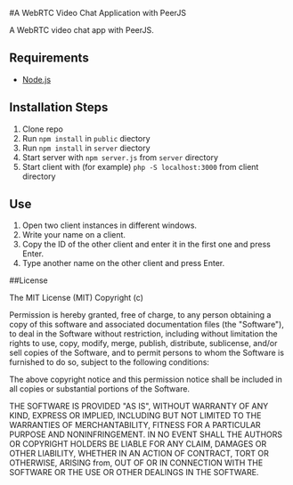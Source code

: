 #A WebRTC Video Chat Application with PeerJS

A WebRTC video chat app with PeerJS.

## Requirements

* [Node.js](http://nodejs.org/)

## Installation Steps

1. Clone repo
2. Run `npm install` in `public` diectory
3. Run `npm install` in `server` diectory
4. Start server with `npm server.js` from `server` directory
5. Start client with (for example) `php -S localhost:3000` from client directory

## Use

1. Open two client instances in different windows.
2. Write your name on a client.
3. Copy the ID of the other client and enter it in the first one and press Enter.
4. Type another name on the other client and press Enter.

##License

The MIT License (MIT) Copyright (c)

Permission is hereby granted, free of charge, to any person obtaining a copy of this software and associated documentation files (the "Software"), to deal in the Software without restriction, including without limitation the rights to use, copy, modify, merge, publish, distribute, sublicense, and/or sell copies of the Software, and to permit persons to whom the Software is furnished to do so, subject to the following conditions:

The above copyright notice and this permission notice shall be included in all copies or substantial portions of the Software.

THE SOFTWARE IS PROVIDED "AS IS", WITHOUT WARRANTY OF ANY KIND, EXPRESS OR IMPLIED, INCLUDING BUT NOT LIMITED TO THE WARRANTIES OF MERCHANTABILITY, FITNESS FOR A PARTICULAR PURPOSE AND NONINFRINGEMENT. IN NO EVENT SHALL THE AUTHORS OR COPYRIGHT HOLDERS BE LIABLE FOR ANY CLAIM, DAMAGES OR OTHER LIABILITY, WHETHER IN AN ACTION OF CONTRACT, TORT OR OTHERWISE, ARISING from, OUT OF OR IN CONNECTION WITH THE SOFTWARE OR THE USE OR OTHER DEALINGS IN THE SOFTWARE.
